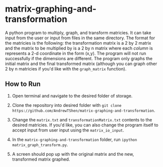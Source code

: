 # matrix-graphing-and-transformation

A python program to multiply, graph, and transform matricies. It can take input from the user or input from files in the same directory. The format for the matricies is the following: the transformation matrix is a 2 by 2 matrix and the matrix to be multiplied by is a 2 by n matrix where each *column* is represents a 2-d coordinate in the form (x,y). The program will not run successfully if the dimensions are different. The program only graphs the initial matrix and the final transformed matrix (although you can graph other 2 by n matricies if you'd like with the `graph_matrix` function). 

## How to Run
1. Open terminal and navigate to the desired folder of storage.

2. Clone the repository into desired folder with `git clone https://github.com/AndrewTShen/matrix-graphing-and-transformation`.

3. Change the `matrix.txt` and `transformationMatrix.txt` contents to the desired matricies. If you'd like, you can also change 
the program itself to accept input from user input using the `matrix_io_input`.

4. In the `matrix-graphing-and-transformation` folder, run `ipython matrix_graph_transform.py`.

5. A screen should pop up with the original matrix and the new, transformed matrix graphed.
